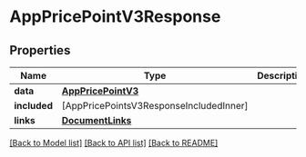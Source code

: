 # AppPricePointV3Response

## Properties
Name | Type | Description | Notes
------------ | ------------- | ------------- | -------------
**data** | [**AppPricePointV3**](AppPricePointV3.md) |  | 
**included** | [AppPricePointsV3ResponseIncludedInner] |  | [optional] 
**links** | [**DocumentLinks**](DocumentLinks.md) |  | 

[[Back to Model list]](../README.md#documentation-for-models) [[Back to API list]](../README.md#documentation-for-api-endpoints) [[Back to README]](../README.md)


